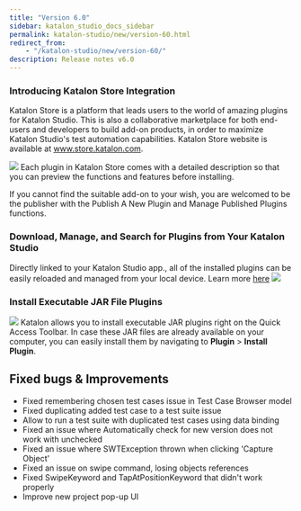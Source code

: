 ```yaml
---
title: "Version 6.0"
sidebar: katalon_studio_docs_sidebar
permalink: katalon-studio/new/version-60.html
redirect_from:
    - "/katalon-studio/new/version-60/"
description: Release notes v6.0
---
```

### Introducing Katalon Store Integration
Katalon Store is a platform that leads users to the world of amazing plugins for Katalon Studio. This is also a collaborative marketplace for both end-users and developers to build add-on products, in order to maximize Katalon Studio's test automation capabilities. Katalon Store website is available at www.store.katalon.com.  

![](https://github.com/katalon-studio/docs-images/raw/master/katalon-studio/new/version-60/3.png)
Each plugin in Katalon Store comes with a detailed description so that you can preview the functions and features before installing. 

If you cannot find the suitable add-on to your wish, you are welcomed to be the publisher with the Publish A New Plugin and Manage Published Plugins functions. 


### Download, Manage, and Search for Plugins from Your Katalon Studio 
Directly linked to your Katalon Studio app., all of the installed plugins can be easily reloaded and managed from your local device. Learn more [here](http://docs-staging.katalon.com/store-staging/katalon-store/docs/user/getting-started.html)
![](https://github.com/katalon-studio/docs-images/raw/master/katalon-studio/new/version-60/2.png)

### Install Executable JAR File Plugins 
![](https://github.com/katalon-studio/docs-images/raw/master/katalon-studio/new/version-60/1.png)
Katalon allows you to install executable JAR plugins right on the Quick Access Toolbar. In case these JAR files are already available  on your computer, you can easily install them by navigating to **Plugin** > **Install Plugin**.

Fixed bugs & Improvements
-----------------------
* Fixed remembering chosen test cases issue in Test Case Browser model
* Fixed duplicating added test case to a test suite issue
* Allow to run a test suite with duplicated test cases using data binding
* Fixed an issue where Automatically check for new version does not work with unchecked
* Fixed an issue where SWTException thrown when clicking 'Capture Object'
* Fixed an issue on swipe command, losing objects references
* Fixed SwipeKeyword and TapAtPositionKeyword that didn't work properly
* Improve new project pop-up UI


